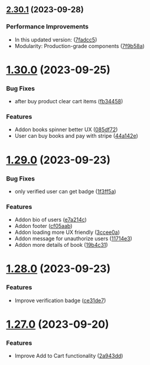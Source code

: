 ## [2.30.1](https://github.com/hossainchisty/LeafLine-Client/compare/v1.30.0...v2.30.1) (2023-09-28)


### Performance Improvements

* In this updated version: ([7fadcc5](https://github.com/hossainchisty/LeafLine-Client/commit/7fadcc5d07393bc4f6996d6595a949caabf28287))
* Modularity: Production-grade components ([7f9b58a](https://github.com/hossainchisty/LeafLine-Client/commit/7f9b58ab60479a2b24d9537d5456de403e740c4f))



# [1.30.0](https://github.com/hossainchisty/LeafLine-Client/compare/v1.29.0...v1.30.0) (2023-09-25)


### Bug Fixes

* after buy product clear cart items ([fb34458](https://github.com/hossainchisty/LeafLine-Client/commit/fb344588558e03527421abb10a2ae99a33afd012))


### Features

* Addon books spinner better UX ([085df72](https://github.com/hossainchisty/LeafLine-Client/commit/085df7245b8347bb68fe9eb4e47476f9597a3d29))
* User can buy books and pay with stripe ([44a142e](https://github.com/hossainchisty/LeafLine-Client/commit/44a142e234a3980661a0ce48fcaf38c429d73443))



# [1.29.0](https://github.com/hossainchisty/LeafLine-Client/compare/v1.28.0...v1.29.0) (2023-09-23)


### Bug Fixes

* only verified user can get badge ([1f3ff5a](https://github.com/hossainchisty/LeafLine-Client/commit/1f3ff5aa1213f5ae8bcb23cbfcbd6697218bc89f))


### Features

* Addon bio of users ([e7a214c](https://github.com/hossainchisty/LeafLine-Client/commit/e7a214c652cb4b6d58134ded912b7770a329db83))
* Addon footer ([cf05aab](https://github.com/hossainchisty/LeafLine-Client/commit/cf05aabfe233adf0f525bf730297308c6e269068))
* Addon loading more UX friendly ([3ccee0a](https://github.com/hossainchisty/LeafLine-Client/commit/3ccee0a9f4bafdf7443d477e6e3370bf66ef3035))
* Addon message for unauthorize users ([11714e3](https://github.com/hossainchisty/LeafLine-Client/commit/11714e3f058c00174294450b514942e7c700ed96))
* Addon more details of book ([19b4c31](https://github.com/hossainchisty/LeafLine-Client/commit/19b4c314ae9cd5bb3cef0100662a5d86e657d83f))



# [1.28.0](https://github.com/hossainchisty/LeafLine-Client/compare/v1.27.0...v1.28.0) (2023-09-23)


### Features

* Improve verification badge ([ce31de7](https://github.com/hossainchisty/LeafLine-Client/commit/ce31de7599d7ce391f143098bb205c369ac86775))



# [1.27.0](https://github.com/hossainchisty/LeafLine-Client/compare/v1.26.1...v1.27.0) (2023-09-20)


### Features

* Improve Add to Cart functionality ([2a943dd](https://github.com/hossainchisty/LeafLine-Client/commit/2a943dda152decbc90d84fb286cc1941d49ccb72))



